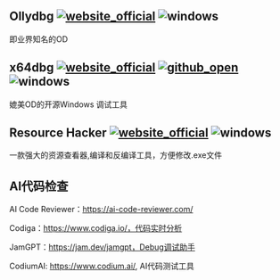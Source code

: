 ## Ollydbg [![website_official](https://gitbook07.oss-cn-hangzhou.aliyuncs.com/website_official.svg)](http://www.ollydbg.de/) ![windows](https://gitbook07.oss-cn-hangzhou.aliyuncs.com/windows.svg)

即业界知名的OD

## x64dbg [![website_official](https://gitbook07.oss-cn-hangzhou.aliyuncs.com/website_official.svg)](http://x64dbg.com/) [![github_open](https://gitbook07.oss-cn-hangzhou.aliyuncs.com/github_open.svg)](https://github.com/x64dbg/x64dbg) ![windows](https://gitbook07.oss-cn-hangzhou.aliyuncs.com/windows.svg)

媲美OD的开源Windows 调试工具

## Resource Hacker [![website_official](https://gitbook07.oss-cn-hangzhou.aliyuncs.com/website_official.svg)](http://www.angusj.com/resourcehacker/) ![windows](https://gitbook07.oss-cn-hangzhou.aliyuncs.com/windows.svg)

一款强大的资源查看器,编译和反编译工具，方便修改.exe文件

## AI代码检查

AI Code Reviewer：https://ai-code-reviewer.com/

Codiga：https://www.codiga.io/，代码实时分析

JamGPT：https://jam.dev/jamgpt，Debug调试助手

CodiumAI: https://www.codium.ai/, AI代码测试工具